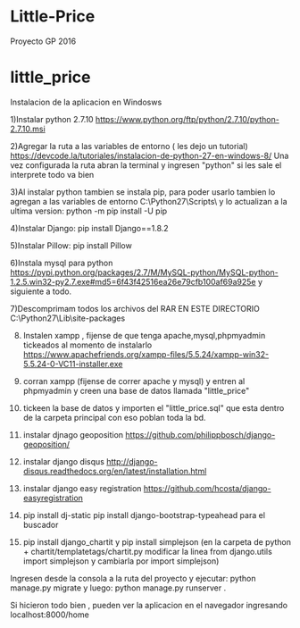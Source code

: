 # Little-Price
Proyecto GP 2016
# little_price


Instalacion de la aplicacion en Windosws

1)Instalar python 2.7.10 https://www.python.org/ftp/python/2.7.10/python-2.7.10.msi

2)Agregar la ruta a las variables de entorno ( les dejo un tutorial)
https://devcode.la/tutoriales/instalacion-de-python-27-en-windows-8/
Una vez configurada la ruta abran la terminal y ingresen "python" si les sale el interprete todo va bien

3)Al instalar python tambien se instala pip, para poder usarlo tambien lo agregan a las variables
 de entorno C:\Python27\Scripts\ y lo actualizan a la ultima version:  python -m pip install -U pip
 

4)Instalar Django:  pip install Django==1.8.2

5)Instalar Pillow: pip install Pillow

6)Instala mysql para python  https://pypi.python.org/packages/2.7/M/MySQL-python/MySQL-python-1.2.5.win32-py2.7.exe#md5=6f43f42516ea26e79cfb100af69a925e y siguiente a todo.


7)Descomprimam todos los archivos del RAR  EN ESTE DIRECTORIO C:\Python27\Lib\site-packages


8) Instalen xampp , fijense de que tenga apache,mysql,phpmyadmin tickeados al momento de instalarlo
https://www.apachefriends.org/xampp-files/5.5.24/xampp-win32-5.5.24-0-VC11-installer.exe

9) corran xampp (fijense de correr apache y mysql) y entren al phpmyadmin y creen una base de datos llamada "little_price"

10) tickeen la base de datos y importen el "little_price.sql" que esta dentro de la carpeta principal con eso poblan toda la bd.



11) instalar djnago geoposition https://github.com/philippbosch/django-geoposition/

12) instalar django disqus http://django-disqus.readthedocs.org/en/latest/installation.html

13) instalar django easy registration https://github.com/hcosta/django-easyregistration

14) pip install dj-static
pip install django-bootstrap-typeahead para el buscador

15) pip install django_chartit y pip install simplejson (en la carpeta de python + chartit/templatetags/chartit.py modificar la linea from django.utils import simplejson y cambiarla por import simplejson)
	

 Ingresen desde la consola a la ruta del proyecto
y  ejecutar: python manage.py migrate y luego: python manage.py runserver .

 Si hicieron todo bien  , pueden ver la aplicacion en el navegador ingresando localhost:8000/home 





